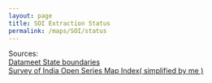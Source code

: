 ```yaml
---
layout: page
title: SOI Extraction Status
permalink: /maps/SOI/status
---
```



<script src='https://unpkg.com/maplibre-gl@1.15.2/dist/maplibre-gl.js'></script>
<script src="https://unpkg.com/pmtiles@2.7.0/dist/index.js"></script>
<script src="https://cdn.jsdelivr.net/npm/flatbush"></script>
<link rel="stylesheet" property="stylesheet" type="text/css" href='https://unpkg.com/maplibre-gl@1.15.2/dist/maplibre-gl.css' />
<link rel="stylesheet" property="stylesheet" type="text/css" href="{{ "/assets/css/maps/SOI/map.css" | relative_url }}">

<div id='call_status'></div>
<div id="map"></div>
<div> 
Sources:
<div><a href="https://github.com/datameet/maps/blob/master/website/docs/data/geojson/states.geojson">Datameet State boundaries</a></div>
<div><a href="https://onlinemaps.surveyofindia.gov.in/FreeOtherMaps.aspx">Survey of India Open Series Map Index( simplified by me )</a></div>
</div>
<script src="{{ "/assets/js/maps/SOI/turf.min.js" | relative_url }}" ></script>
<script src="{{ "/assets/js/maps/SOI/sheets_common.js" | relative_url }}" ></script>
<script src="{{ "/assets/js/maps/SOI/map.js" | relative_url }}" ></script>
